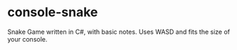 # console-snake
Snake Game written in C#, with basic notes. 
Uses WASD and fits the size of your console. 
